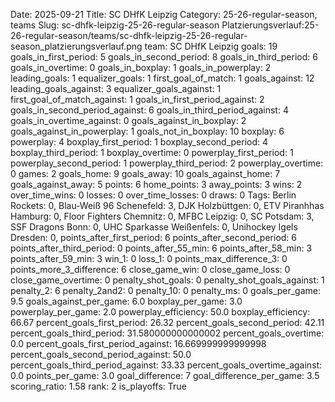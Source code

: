 Date: 2025-09-21
Title: SC DHfK Leipzig
Category: 25-26-regular-season, teams
Slug: sc-dhfk-leipzig-25-26-regular-season
Platzierungsverlauf:25-26-regular-season/teams/sc-dhfk-leipzig-25-26-regular-season_platzierungsverlauf.png
team: SC DHfK Leipzig
goals: 19
goals_in_first_period: 5
goals_in_second_period: 8
goals_in_third_period: 6
goals_in_overtime: 0
goals_in_boxplay: 1
goals_in_powerplay: 2
leading_goals: 1
equalizer_goals: 1
first_goal_of_match: 1
goals_against: 12
leading_goals_against: 3
equalizer_goals_against: 1
first_goal_of_match_against: 1
goals_in_first_period_against: 2
goals_in_second_period_against: 6
goals_in_third_period_against: 4
goals_in_overtime_against: 0
goals_against_in_boxplay: 2
goals_against_in_powerplay: 1
goals_not_in_boxplay: 10
boxplay: 6
powerplay: 4
boxplay_first_period: 1
boxplay_second_period: 4
boxplay_third_period: 1
boxplay_overtime: 0
powerplay_first_period: 1
powerplay_second_period: 1
powerplay_third_period: 2
powerplay_overtime: 0
games: 2
goals_home: 9
goals_away: 10
goals_against_home: 7
goals_against_away: 5
points: 6
home_points: 3
away_points: 3
wins: 2
over_time_wins: 0
losses: 0
over_time_losses: 0
draws: 0
Tags:  Berlin Rockets: 0,  Blau-Weiß 96 Schenefeld: 3,  DJK Holzbüttgen: 0,  ETV Piranhhas Hamburg: 0,  Floor Fighters Chemnitz: 0,  MFBC Leipzig: 0,  SC Potsdam: 3,  SSF Dragons Bonn: 0,  UHC Sparkasse Weißenfels: 0,  Unihockey Igels Dresden: 0,
points_after_first_period: 6
points_after_second_period: 6
points_after_third_period: 0
points_after_55_min: 6
points_after_58_min: 3
points_after_59_min: 3
win_1: 0
loss_1: 0
points_max_difference_3: 0
points_more_3_difference: 6
close_game_win: 0
close_game_loss: 0
close_game_overtime: 0
penalty_shot_goals: 0
penalty_shot_goals_against: 1
penalty_2: 6
penalty_2and2: 0
penalty_10: 0
penalty_ms: 0
goals_per_game: 9.5
goals_against_per_game: 6.0
boxplay_per_game: 3.0
powerplay_per_game: 2.0
powerplay_efficiency: 50.0
boxplay_efficiency: 66.67
percent_goals_first_period: 26.32
percent_goals_second_period: 42.11
percent_goals_third_period: 31.580000000000002
percent_goals_overtime: 0.0
percent_goals_first_period_against: 16.669999999999998
percent_goals_second_period_against: 50.0
percent_goals_third_period_against: 33.33
percent_goals_overtime_against: 0.0
points_per_game: 3.0
goal_difference: 7
goal_difference_per_game: 3.5
scoring_ratio: 1.58
rank: 2
is_playoffs: True
